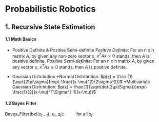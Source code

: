 <script type="text/javascript" src="https://cdn.mathjax.org/mathjax/latest/MathJax.js?config=TeX-AMS_HTML"></script>

# Probabilistic Robotics
## 1. Recursive State Estimation
#### 1.1 Math Basics

- Positive Definite & Positive Semi-definite
*Positive Definite*: For an n x n matrix $A$, by given any non-zero vector $x$, $x^TAx>0$ stands, then $A$ is positive definite.
*Positive Semi-definite*: For an n x n matrix $A$, by given any vector $x$, $x^TAx \ge0$ stands, then $A$ is positive definite.

- Gaussian Distribution
*Normal Distribution:  $p(x) = \frac {1}{\sqrt{2\pi\sigma}}exp(-\frac{(x-\mu)^2}{2\sigma^2})$
*Multivariate Gaussian Distribution: $p(x) = \frac{1}{\sqrt{det(2\pi\Sigma)}}exp(-\frac{1}{2}(x-\mu)^T\Sigma^{-1}(x-\mu))$

#### 1.2 Bayes Filter
Bayes_Filter(bel($x_{t-1}$), $u_t$, $z_t$):
$\qquad$ for all $x_t$:
$\qquad\qquad$



<!--stackedit_data:
eyJoaXN0b3J5IjpbMjEzNzA1OTc3OSw1ODkwMTUxMjQsLTExNj
E0MTgxOSwtNTA1NTgwMDY4LDE0MjkwNDkzNzAsLTIxMzI3Njkz
XX0=
-->
